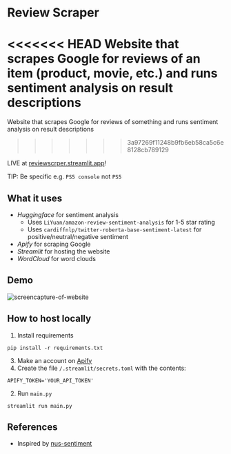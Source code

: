 # Review Scraper
<<<<<<< HEAD
Website that scrapes Google for reviews of an item (product, movie, etc.) and runs sentiment analysis on result descriptions
=======
Website that scrapes Google for reviews of something and runs sentiment analysis on result descriptions
>>>>>>> 3a97269f11248b9fb6eb58ca5c6e8128cb789129

LIVE at [reviewscrper.streamlit.app](https://reviewscrper.streamlit.app/)!

TIP: Be specific e.g. `PS5 console` not `PS5`

## What it uses
 - *Huggingface* for sentiment analysis
    - Uses `LiYuan/amazon-review-sentiment-analysis` for 1-5 star rating
    - Uses `cardiffnlp/twitter-roberta-base-sentiment-latest` for positive/neutral/negative sentiment
 - *Apify* for scraping Google
 - *Streamlit* for hosting the website
 - *WordCloud* for word clouds

## Demo
![screencapture-of-website](https://user-images.githubusercontent.com/80515759/224652314-b8b04b45-7e98-407a-b243-5c22447be745.png)

## How to host locally
1. Install requirements
```
pip install -r requirements.txt
```
3. Make an account on [Apify](https://apify.com/)
4. Create the file `/.streamlit/secrets.toml` with the contents:
```
APIFY_TOKEN='YOUR_API_TOKEN'
```
2. Run `main.py`
```
streamlit run main.py
```

## References
 - Inspired by [nus-sentiment](https://github.com/nus-sentiment/nus-sentiment)



